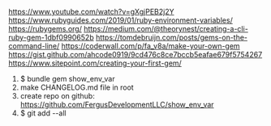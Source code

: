 https://www.youtube.com/watch?v=gXgjPEB2j2Y
https://www.rubyguides.com/2019/01/ruby-environment-variables/
https://rubygems.org/
https://medium.com/@theorynest/creating-a-cli-ruby-gem-1dbf0990652b
https://tomdebruijn.com/posts/gems-on-the-command-line/
https://coderwall.com/p/fa_v8a/make-your-own-gem
https://gist.github.com/ahcode0919/9cd476c8ce7bccb5eafae679f5754267
https://www.sitepoint.com/creating-your-first-gem/

1. $ bundle gem show_env_var
2. make CHANGELOG.md file in root
2. create repo on github: https://github.com/FergusDevelopmentLLC/show_env_var
3. $ git add --all